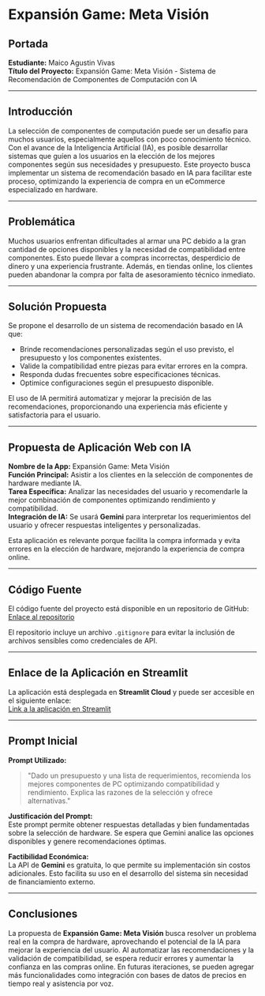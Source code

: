 # Expansión Game: Meta Visión

## Portada

**Estudiante:** Maico Agustin Vivas  
**Título del Proyecto:** Expansión Game: Meta Visión - Sistema de Recomendación de Componentes de Computación con IA

---

## Introducción

La selección de componentes de computación puede ser un desafío para muchos usuarios, especialmente aquellos con poco conocimiento técnico. Con el avance de la Inteligencia Artificial (IA), es posible desarrollar sistemas que guíen a los usuarios en la elección de los mejores componentes según sus necesidades y presupuesto. Este proyecto busca implementar un sistema de recomendación basado en IA para facilitar este proceso, optimizando la experiencia de compra en un eCommerce especializado en hardware.

---

## Problemática

Muchos usuarios enfrentan dificultades al armar una PC debido a la gran cantidad de opciones disponibles y la necesidad de compatibilidad entre componentes. Esto puede llevar a compras incorrectas, desperdicio de dinero y una experiencia frustrante. Además, en tiendas online, los clientes pueden abandonar la compra por falta de asesoramiento técnico inmediato.

---

## Solución Propuesta

Se propone el desarrollo de un sistema de recomendación basado en IA que:

- Brinde recomendaciones personalizadas según el uso previsto, el presupuesto y los componentes existentes.
- Valide la compatibilidad entre piezas para evitar errores en la compra.
- Responda dudas frecuentes sobre especificaciones técnicas.
- Optimice configuraciones según el presupuesto disponible.

El uso de IA permitirá automatizar y mejorar la precisión de las recomendaciones, proporcionando una experiencia más eficiente y satisfactoria para el usuario.

---

## Propuesta de Aplicación Web con IA

**Nombre de la App:** Expansión Game: Meta Visión  
**Función Principal:** Asistir a los clientes en la selección de componentes de hardware mediante IA.  
**Tarea Específica:** Analizar las necesidades del usuario y recomendarle la mejor combinación de componentes optimizando rendimiento y compatibilidad.  
**Integración de IA:** Se usará **Gemini** para interpretar los requerimientos del usuario y ofrecer respuestas inteligentes y personalizadas.

Esta aplicación es relevante porque facilita la compra informada y evita errores en la elección de hardware, mejorando la experiencia de compra online.

---

## Código Fuente

El código fuente del proyecto está disponible en un repositorio de GitHub:  
[Enlace al repositorio](https://github.com/Mav233/App-de-recomendaci-n-de-componentes-de-PC)

El repositorio incluye un archivo `.gitignore` para evitar la inclusión de archivos sensibles como credenciales de API.

---

## Enlace de la Aplicación en Streamlit

La aplicación está desplegada en **Streamlit Cloud** y puede ser accesible en el siguiente enlace:  
[Link a la aplicación en Streamlit](https://app-de-recomendacion-pc-componentes.streamlit.app/)

---

## Prompt Inicial

**Prompt Utilizado:**

> "Dado un presupuesto y una lista de requerimientos, recomienda los mejores componentes de PC optimizando compatibilidad y rendimiento. Explica las razones de la selección y ofrece alternativas."

**Justificación del Prompt:**  
Este prompt permite obtener respuestas detalladas y bien fundamentadas sobre la selección de hardware. Se espera que Gemini analice las opciones disponibles y genere recomendaciones óptimas.

**Factibilidad Económica:**  
La API de **Gemini** es gratuita, lo que permite su implementación sin costos adicionales. Esto facilita su uso en el desarrollo del sistema sin necesidad de financiamiento externo.

---

## Conclusiones

La propuesta de **Expansión Game: Meta Visión** busca resolver un problema real en la compra de hardware, aprovechando el potencial de la IA para mejorar la experiencia del usuario. Al automatizar las recomendaciones y la validación de compatibilidad, se espera reducir errores y aumentar la confianza en las compras online. En futuras iteraciones, se pueden agregar más funcionalidades como integración con bases de datos de precios en tiempo real y asistencia por voz.
